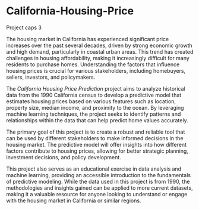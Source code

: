 # California-Housing-Price
Project caps 3

The housing market in California has experienced significant price increases over the past several decades, driven by strong economic growth and high demand, particularly in coastal urban areas. This trend has created challenges in housing affordability, making it increasingly difficult for many residents to purchase homes. Understanding the factors that influence housing prices is crucial for various stakeholders, including homebuyers, sellers, investors, and policymakers.

The *California Housing Price Prediction* project aims to analyze historical data from the 1990 California census to develop a predictive model that estimates housing prices based on various features such as location, property size, median income, and proximity to the ocean. By leveraging machine learning techniques, the project seeks to identify patterns and relationships within the data that can help predict home values accurately.

The primary goal of this project is to create a robust and reliable tool that can be used by different stakeholders to make informed decisions in the housing market. The predictive model will offer insights into how different factors contribute to housing prices, allowing for better strategic planning, investment decisions, and policy development.

This project also serves as an educational exercise in data analysis and machine learning, providing an accessible introduction to the fundamentals of predictive modeling. While the data used in this project is from 1990, the methodologies and insights gained can be applied to more current datasets, making it a valuable resource for anyone looking to understand or engage with the housing market in California or similar regions.
